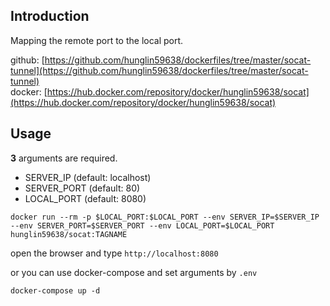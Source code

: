 ## Introduction
Mapping the remote port to the local port.  

github: [https://github.com/hunglin59638/dockerfiles/tree/master/socat-tunnel](https://github.com/hunglin59638/dockerfiles/tree/master/socat-tunnel)  
docker: [https://hub.docker.com/repository/docker/hunglin59638/socat](https://hub.docker.com/repository/docker/hunglin59638/socat)

## Usage

**3** arguments are required.
- SERVER_IP (default: localhost)
- SERVER_PORT (default: 80)
- LOCAL_PORT  (default: 8080)


```
docker run --rm -p $LOCAL_PORT:$LOCAL_PORT --env SERVER_IP=$SERVER_IP --env SERVER_PORT=$SERVER_PORT --env LOCAL_PORT=$LOCAL_PORT hunglin59638/socat:TAGNAME
```

open the browser and type `http://localhost:8080`

or you can use docker-compose and set arguments by `.env`
```
docker-compose up -d
```
